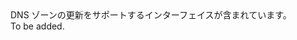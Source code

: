 <Namespace Name="Microsoft.Azure.Management.Dns.Fluent.DnsZone.Update">
  <Docs>
    <summary>DNS ゾーンの更新をサポートするインターフェイスが含まれています。</summary> 
    <remarks>To be added.</remarks>
  </Docs>
</Namespace>
